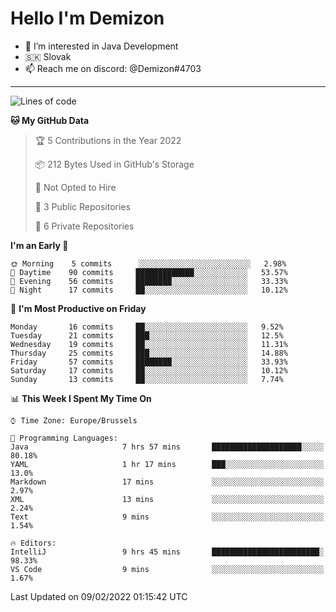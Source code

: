 # Hello I'm Demizon
- 👀 I’m interested in Java Development
- 🇸🇰 Slovak
- 📫 Reach me on discord: @Demizon#4703
<hr>

<!--START_SECTION:waka-->
![Lines of code](https://img.shields.io/badge/From%20Hello%20World%20I%27ve%20Written-12%20Thousand%20lines%20of%20code-blue)

**🐱 My GitHub Data** 

> 🏆 5 Contributions in the Year 2022
 > 
> 📦 212 Bytes Used in GitHub's Storage 
 > 
> 🚫 Not Opted to Hire
 > 
> 📜 3 Public Repositories 
 > 
> 🔑 6 Private Repositories  
 > 
**I'm an Early 🐤** 

```text
🌞 Morning    5 commits      ░░░░░░░░░░░░░░░░░░░░░░░░░   2.98% 
🌆 Daytime    90 commits     █████████████░░░░░░░░░░░░   53.57% 
🌃 Evening    56 commits     ████████░░░░░░░░░░░░░░░░░   33.33% 
🌙 Night      17 commits     ██░░░░░░░░░░░░░░░░░░░░░░░   10.12%

```
📅 **I'm Most Productive on Friday** 

```text
Monday       16 commits     ██░░░░░░░░░░░░░░░░░░░░░░░   9.52% 
Tuesday      21 commits     ███░░░░░░░░░░░░░░░░░░░░░░   12.5% 
Wednesday    19 commits     ██░░░░░░░░░░░░░░░░░░░░░░░   11.31% 
Thursday     25 commits     ███░░░░░░░░░░░░░░░░░░░░░░   14.88% 
Friday       57 commits     ████████░░░░░░░░░░░░░░░░░   33.93% 
Saturday     17 commits     ██░░░░░░░░░░░░░░░░░░░░░░░   10.12% 
Sunday       13 commits     ██░░░░░░░░░░░░░░░░░░░░░░░   7.74%

```


📊 **This Week I Spent My Time On** 

```text
⌚︎ Time Zone: Europe/Brussels

💬 Programming Languages: 
Java                     7 hrs 57 mins       ████████████████████░░░░░   80.18% 
YAML                     1 hr 17 mins        ███░░░░░░░░░░░░░░░░░░░░░░   13.0% 
Markdown                 17 mins             ░░░░░░░░░░░░░░░░░░░░░░░░░   2.97% 
XML                      13 mins             ░░░░░░░░░░░░░░░░░░░░░░░░░   2.24% 
Text                     9 mins              ░░░░░░░░░░░░░░░░░░░░░░░░░   1.54%

🔥 Editors: 
IntelliJ                 9 hrs 45 mins       ████████████████████████░   98.33% 
VS Code                  9 mins              ░░░░░░░░░░░░░░░░░░░░░░░░░   1.67%

```


 Last Updated on 09/02/2022 01:15:42 UTC
<!--END_SECTION:waka-->
